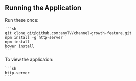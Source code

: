 Running the Application
---------------------

Run these once:

    ```sh
    git clone git@github.com:anyTV/channel-growth-feature.git
    npm install -g http-server
    npm install
    bower install
    ```

To view the application:

    ```sh
    http-server
    ```
